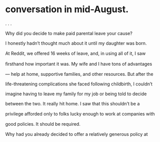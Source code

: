 # conversation in mid-August.

. . .

Why did you decide to make paid parental leave your cause?

I honestly hadn’t thought much about it until my daughter was born.

At Reddit, we oﬀered 16 weeks of leave, and, in using all of it, I saw

ﬁrsthand how important it was. My wife and I have tons of advantages

— help at home, supportive families, and other resources. But after the

life-threatening complications she faced following childbirth, I couldn’t

imagine having to leave my family for my job or being told to decide

between the two. It really hit home. I saw that this shouldn’t be a

privilege aﬀorded only to folks lucky enough to work at companies with

good policies. It should be required.

Why had you already decided to oﬀer a relatively generous policy at